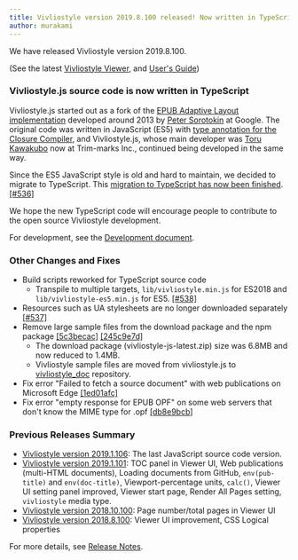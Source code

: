 ```yaml
---
title: Vivliostyle version 2019.8.100 released! Now written in TypeScript
author: murakami
---
```


We have released Vivliostyle version 2019.8.100.

(See the latest [Vivliostyle Viewer](https://vivliostyle.github.io/vivliostyle.js/viewer/vivliostyle-viewer.html), and [User's Guide](https://vivliostyle.github.io/vivliostyle.js/docs/en/))

### Vivliostyle.js source code is now written in TypeScript

Vivliostyle.js started out as a fork of the [EPUB Adaptive Layout implementation](https://github.com/sorotokin/adaptive-layout) developed around 2013 by [Peter Sorotokin](https://twitter.com/sorotokin) at Google. The original code was written in JavaScript (ES5) with [type annotation for the Closure Compiler](https://github.com/google/closure-compiler/wiki/Annotating-JavaScript-for-the-Closure-Compiler), and Vivliostyle.js, whose main developer was [Toru Kawakubo](https://twitter.com/kwkbtr_t) now at Trim-marks Inc., continued being developed in the same way.

Since the ES5 JavaScript style is old and hard to maintain, we decided to migrate to TypeScript. This [migration to TypeScript has now been finished](https://github.com/vivliostyle/vivliostyle/tree/master/src/ts). [[#536]](https://github.com/vivliostyle/vivliostyle/pull/536)

We hope the new TypeScript code will encourage people to contribute to the open source Vivliostyle development.

For development, see the [Development document](https://github.com/vivliostyle/vivliostyle/wiki/Development).

### Other Changes and Fixes

- Build scripts reworked for TypeScript source code
  - Transpile to multiple targets, `lib/vivliostyle.min.js` for ES2018 and `lib/vivliostyle-es5.min.js` for ES5. [[#538]](https://github.com/vivliostyle/vivliostyle/pull/538)
- Resources such as UA stylesheets are no longer downloaded separately [[#537]](https://github.com/vivliostyle/vivliostyle/pull/537)
- Remove large sample files from the download package and the npm package [[5c3becac]](https://github.com/vivliostyle/vivliostyle/commit/5c3becac) [[245c9e7d]](https://github.com/vivliostyle/vivliostyle/commit/245c9e7d)
  - The download package (vivliostyle-js-latest.zip) size was 6.8MB and now reduced to 1.4MB.
  - Vivliostyle sample files are moved from vivliostyle.js to [vivliostyle_doc](https://github.com/vivliostyle/vivliostyle_doc) repository.
- Fix error "Failed to fetch a source document" with web publications on Microsoft Edge [[1ed01afc]](https://github.com/vivliostyle/vivliostyle/commit/1ed01afc)
- Fix error "empty response for EPUB OPF" on some web servers that don't know the MIME type for .opf [[db8e9bcb]](https://github.com/vivliostyle/vivliostyle/commit/db8e9bcb)

### Previous Releases Summary

- [Vivliostyle version 2019.1.106](https://vivliostyle.org/blog/2019/06/14/vivliostyle-2019.1.106-released/): The last JavaScript source code version.
- [Vivliostyle version 2019.1.101](https://vivliostyle.org/blog/2019/02/27/vivliostyle-2019.1.101-released/): TOC panel in Viewer UI, Web publications (multi-HTML documents), Loading documents from GitHub, `env(pub-title)` and `env(doc-title)`, Viewport-percentage units, `calc()`, Viewer UI setting panel improved, Viewer start page, Render All Pages setting, `vivliostyle` media type.
- [Vivliostyle version 2018.10.100](https://vivliostyle.org/blog/2018/10/31/vivliostyle-2018.10.100-released/): Page number/total pages in Viewer UI
- [Vivliostyle version 2018.8.100](https://vivliostyle.org/blog/2018/09/10/vivliostyle-2018.8.100-released/): Viewer UI improvement, CSS Logical properties

For more details, see [Release Notes](https://github.com/vivliostyle/vivliostyle/releases).
